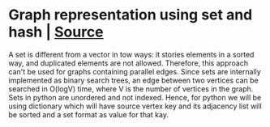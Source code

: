 # Graph representation using set and hash | [Source](https://www.geeksforgeeks.org/graph-representations-using-set-hash/)


A set is different from a vector in tow ways: it stories elements in a sorted way, and duplicated elements are not allowed. Therefore, this approach can't be used for graphs containing parallel edges. Since sets are internally implemented as binary search trees, an edge between two vertices can be searched in O(logV) time, where V is the number of vertices in the graph. Sets in python are unordered and not indexed. Hence, for python we will be using dictionary which will have source vertex key and its adjacency list will be sorted and a set format as value for that kay. 
